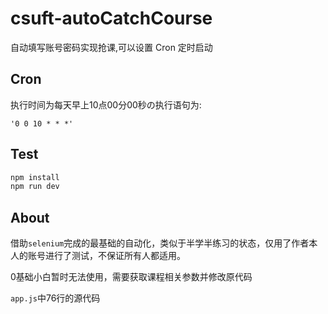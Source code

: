 # csuft-autoCatchCourse
自动填写账号密码实现抢课,可以设置 Cron 定时启动

## Cron

执行时间为每天早上10点00分00秒の执行语句为:

```shell
'0 0 10 * * *'
```



## Test
```bash
npm install
npm run dev
```

## About

借助`selenium`完成的最基础的自动化，类似于半学半练习的状态，仅用了作者本人的账号进行了测试，不保证所有人都适用。

0基础小白暂时无法使用，需要获取课程相关参数并修改原代码

`app.js`中76行的源代码

